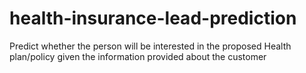 # health-insurance-lead-prediction
Predict whether the person will be interested in the proposed Health plan/policy given the information provided about the customer 
